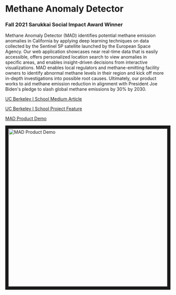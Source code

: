 # Methane Anomaly Detector 
### Fall 2021 Sarukkai Social Impact Award Winner

Methane Anomaly Detector (MAD) identifies potential methane emission anomalies in California by applying deep learning techniques on data collected by the Sentinel 5P satellite launched by the European Space Agency. Our web application showcases near real-time data that is easily accessible, offers personalized location search to view anomalies in specific areas, and enables insight-driven decisions from interactive visualizations. MAD enables local regulators and methane-emitting facility owners to identify abnormal methane levels in their region and kick off more in-depth investigations into possible root causes. Ultimately, our product works to aid methane emission reduction in alignment with President Joe Biden's pledge to slash global methane emissions by 30% by 2030.

[UC Berkeley I School Medium Article](https://medium.com/berkeleyischool/uc-berkeley-project-aims-to-reduce-methane-emissions-using-data-science-d9bff9a5061a)

[UC Berkeley I School Project Feature](https://www.ischool.berkeley.edu/projects/2021/methane-anomaly-detector)

[MAD Product Demo](https://www.youtube.com/embed/bnoXglvw4rA)


<a href="https://www.youtube.com/embed/bnoXglvw4rA" target="_blank">
  <img src="https://user-images.githubusercontent.com/75960494/160722215-2ca0ef6a-3cef-44cb-b40a-f0ded7ffae52.jpg" alt="MAD Product Demo" width="100%" height="500" border="10"/>
</a>
